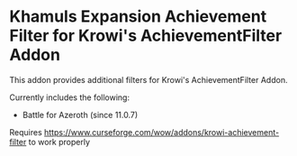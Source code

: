 # Khamuls Expansion Achievement Filter for Krowi's AchievementFilter Addon
This addon provides additional filters for Krowi's AchievementFilter Addon.

Currently includes the following:
- Battle for Azeroth (since 11.0.7)

Requires https://www.curseforge.com/wow/addons/krowi-achievement-filter to work properly